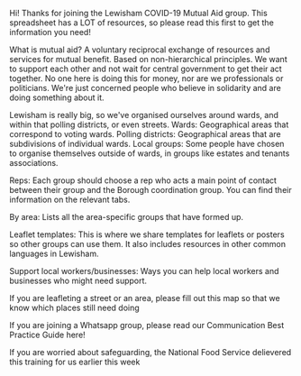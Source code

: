 Hi! Thanks for joining the Lewisham COVID-19 Mutual Aid group. This spreadsheet has a LOT of resources, so please read this first to get the information you need!

What is mutual aid? A voluntary reciprocal exchange of resources and services for mutual benefit. Based on non-hierarchical principles. We want to support each other and not wait for central government to get their act together.
No one here is doing this for money, nor are we professionals or politicians. We're just concerned people who believe in solidarity and are doing something about it.

Lewisham is really big, so we've organised ourselves around wards, and within that polling districts, or even streets.
Wards: Geographical areas that correspond to voting wards.
Polling districts: Geographical areas that are subdivisions of individual wards.
Local groups: Some people have chosen to organise themselves outside of wards, in groups like estates and tenants associations.

Reps: Each group should choose a rep who acts a main point of contact between their group and the Borough coordination group. You can find their information on the relevant tabs.

By area: Lists all the area-specific groups that have formed up. 

Leaflet templates: This is where we share templates for leaflets or posters so other groups can use them. It also includes resources in other common languages in Lewisham.

Support local workers/businesses: Ways you can help local workers and businesses who might need support.

If you are leafleting a street or an area, please fill out this map so that we know which places still need doing

If you are joining a Whatsapp group, please read our Communication Best Practice Guide here! 

If you are worried about safeguarding, the National Food Service delievered this training for us earlier this week

